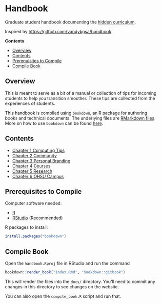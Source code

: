 # Handbook

Graduate student handbook documenting the [hidden curriculum][hidden].

Inspired by https://github.com/vandybgsa/handbook.

[hidden]: https://en.wikipedia.org/wiki/Hidden_curriculum

**Contents**

- [Overview](#overview)
- [Contents](#contents)
- [Prerequisites to Compile](#prerequisites-to-compile)
- [Compile Book](#compile-book)

## Overview

This is meant to serve as a bit of a manual or collection of tips for incoming
students to help you transition smoother. These tips are collected from the
experiences of students.

This handbook is compiled using `bookdown`, an R package for authoring books and
technical documents. The underlying files are [RMarkdown files][rmd]. More on
how to use `bookdown` can be found [here][bookdownbook].

[rmd]: https://rmarkdown.rstudio.com/
[bookdownbook]: https://bookdown.org/yihui/bookdown/

## Contents

- [Chapter 1 Computing Tips](https://atacamagroup.github.io/handbook/computing.html)
- [Chapter 2 Community](https://atacamagroup.github.io/handbook/community.html)
- [Chapter 3 Personal Branding](https://atacamagroup.github.io/handbook/branding.html)
- [Chapter 4 Courses](https://atacamagroup.github.io/handbook/courses.html)
- [Chapter 5 Research](https://atacamagroup.github.io/handbook/research.html)
- [Chapter 6 OHSU Campus](https://atacamagroup.github.io/handbook/campus.html)

## Prerequisites to Compile

Computer software needed:

- [R](https://www.r-project.org/)
- [RStudio](https://www.rstudio.com/products/rstudio/) (Recommended)

R packages to install:

```R
install.packages("bookdown")
```

## Compile Book

Open the `handbook.Rproj` file in RStudio and run the command

```R
bookdown::render_book("index.Rmd", "bookdown::gitbook")
```

This will render the files into the `docs/` directory. You'll need to commit
any changes in this directory to see changes on the website.

You can also open the `compile_book.R` script and run that.
